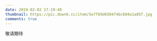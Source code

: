 ```yaml
---
date: 2019-02-02 17:19:48
thumbnail: https://pic.downk.cc/item/5e7f69d6504f4bcb04a1a85f.jpg
comments: true
---
```

敬请期待

